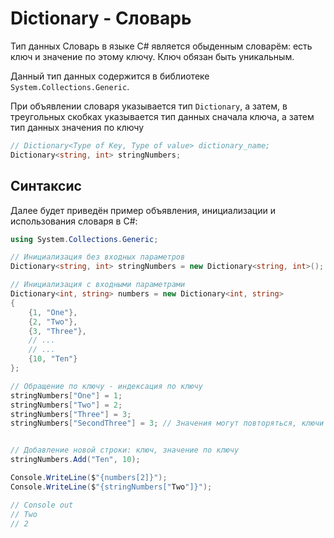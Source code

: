 # Dictionary - Словарь

Тип данных Словарь в языке C# является обыденным словарём: есть ключ и значение по этому ключу. Ключ обязан быть уникальным.

Данный тип данных содержится в библиотеке `System.Collections.Generic`.

При объявлении словаря указывается тип `Dictionary`, а затем, в треугольных скобках указывается тип данных сначала ключа, а затем тип данных значения по ключу

```C#
// Dictionary<Type of Key, Type of value> dictionary_name;
Dictionary<string, int> stringNumbers;
```

## Синтаксис

Далее будет приведён пример объявления, инициализации и использования словаря в C#:
```C#
using System.Collections.Generic;

// Инициализация без входных параметров
Dictionary<string, int> stringNumbers = new Dictionary<string, int>();

// Инициализация с входными параметрами
Dictionary<int, string> numbers = new Dictionary<int, string>
{
    {1, "One"},
    {2, "Two"},
    {3, "Three"},
    // ...
    // ...
    {10, "Ten"}
};

// Обращение по ключу - индексация по ключу
stringNumbers["One"] = 1;
stringNumbers["Two"] = 2;
stringNumbers["Three"] = 3;
stringNumbers["SecondThree"] = 3; // Значения могут повторяться, ключи - нет!


// Добавление новой строки: ключ, значение по ключу
stringNumbers.Add("Ten", 10);

Console.WriteLine($"{numbers[2]}");
Console.WriteLine($"{stringNumbers["Two"]}");

// Console out
// Two
// 2
```
